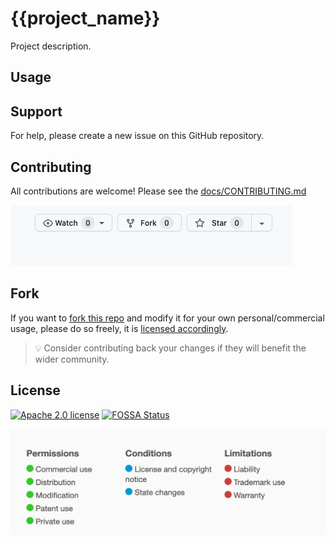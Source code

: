 # {{project_name}}

Project description.

## Usage

## Support

For help, please create a new issue on this GitHub repository.

## Contributing

All contributions are welcome! Please see the [docs/CONTRIBUTING.md](docs/CONTRIBUTING.md)

![Star this repo](/docs/img/star_repo.gif)

## Fork

If you want to [fork this repo](https://github.com/{{repo_owner}}/{{repo_name}}/fork) and modify it for your own personal/commercial usage, please do so freely, it is [licensed accordingly](LICENSE).

> 💡 Consider contributing back your changes if they will benefit the wider community.

## License

[![Apache 2.0 license](https://img.shields.io/badge/license-Apache--2.0-blue?style=flat-square)](LICENSE) [![FOSSA Status](https://app.fossa.com/api/projects/git%2Bgithub.com%2F{{repo_user}}%2F{{repo_name}}.svg?type=shield)](https://app.fossa.com/projects/git%2Bgithub.com%2F{{repo_user}}%2F{{repo_name}}?ref=badge_shield)

![Apache 2.0](/docs/img/apache-2-0.png)
